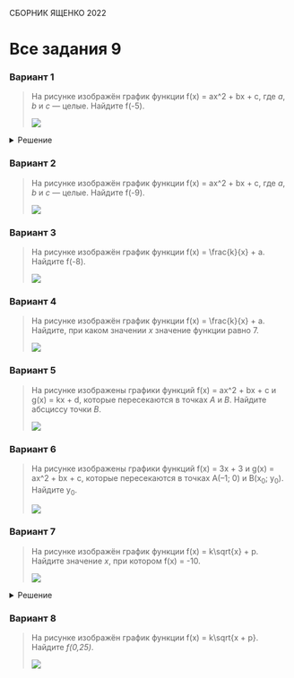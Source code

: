 <span class="space" onclick="loadURL('math//ege//2022//yashchenko//README')">СБОРНИК ЯЩЕНКО 2022</span>
# Все задания 9

### Вариант 1
> На рисунке изображён график функции <span class="katex">f(x) = ax^2 + bx + c</span>, где *a*, *b* и *c* — целые. Найдите <span class="katex">f(-5)</span>.
>
> ![](https://raw.githubusercontent.com/BlueRect/egelib-content/main/img/yashchenko_09_01.jpg)

<details><summary>Решение</summary>
<img src="https://raw.githubusercontent.com/BlueRect/egelib-content/main/img/Document%2028_47.jpg">
<b>Ответ:</b> 78.

<hr>

*Уравнение параболы:* f(x) = a(x – x<sub>в</sub>)<sup>2</sup> + y<sub>в</sub>.<br>
f(x) = (x – 4)<sup>2</sup> – 3;<br>
f(–5) = (–5 – 4)<sup>2</sup> – 3 = (–9)<sup>2</sup> – 3 = 81 – 3 = 78.

**Ответ:** 78.
</details>

### Вариант 2
> На рисунке изображён график функции <span class="katex">f(x) = ax^2 + bx + c</span>, где *a*, *b* и *c* — целые. Найдите <span class="katex">f(-9)</span>.
>
> ![](https://raw.githubusercontent.com/BlueRect/egelib-content/main/img/yashchenko_09_02.jpg)

### Вариант 3
> На рисунке изображён график функции <span class="katex">f(x) = \frac{k}{x} + a</span>. Найдите <span class="katex">f(-8)</span>.
>
> ![](https://raw.githubusercontent.com/BlueRect/egelib-content/main/img/yashchenko_09_03.jpg)

### Вариант 4
> На рисунке изображён график функции <span class="katex">f(x) = \frac{k}{x} + a</span>. Найдите, при каком значении *x* значение функции равно 7.
>
> ![](https://raw.githubusercontent.com/BlueRect/egelib-content/main/img/yashchenko_09_04.jpg)

### Вариант 5
> На рисунке изображены графики функций <span class="katex">f(x) = ax^2 + bx + c</span> и <span class="katex">g(x) = kx + d</span>, которые пересекаются в точках *А* и *В*. Найдите абсциссу точки *В*.
>
> ![](https://raw.githubusercontent.com/BlueRect/egelib-content/main/img/yashchenko_09_05.jpg)

### Вариант 6
> На рисунке изображены графики функций <span class="katex">f(x) = 3x + 3</span> и <span class="katex">g(x) = ax^2 + bx + c</span>, которые пересекаются в точках А(–1; 0) и B(x<sub>0</sub>; y<sub>0</sub>). Найдите y<sub>0</sub>.
>
> ![](https://raw.githubusercontent.com/BlueRect/egelib-content/main/img/yashchenko_09_06.jpg)

### Вариант 7
> На рисунке изображён график функции <span class="katex">f(x) = k\sqrt{x} + p</span>. Найдите значение *x*, при котором <span class="katex">f(x) = -10</span>.
>
> ![](https://raw.githubusercontent.com/BlueRect/egelib-content/main/img/yashchenko_09_07.jpg)

<details><summary>Решение</summary>
<img src="https://raw.githubusercontent.com/BlueRect/egelib-content/main/img/MaTeX%20yashchenko%2009%2007.jpg">
<b>Ответ:</b> 16.
</details>

### Вариант 8
> На рисунке изображён график функции <span class="katex">f(x) = k\sqrt{x + p}</span>. Найдите *f(0,25)*.
>
> ![](https://raw.githubusercontent.com/BlueRect/egelib-content/main/img/yashchenko_09_08.jpg)
